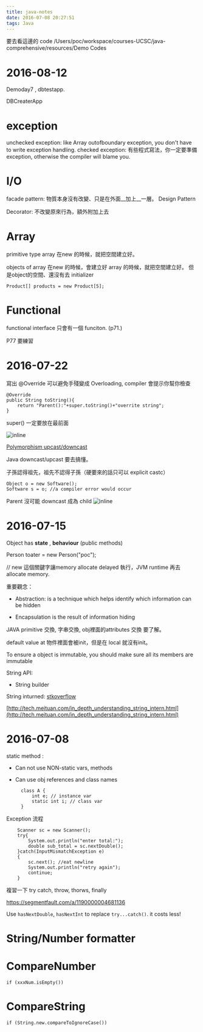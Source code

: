 ```yaml
---
title: java-notes
date: 2016-07-08 20:27:51
tags: Java
---
```


要去看這邊的 code /Users/poc/workspace/courses-UCSC/java-comprehensive/resources/Demo Codes


<!-- more --> 

# 2016-08-12

Demoday7 , dbtestapp.

DBCreaterApp


# exception

unchecked exception: like Array outofboundary exception, you don't have to write exception handling.
checked exception: 有些程式寫法，你一定要準備 exception, otherwise the compiler will blame you.

# I/O



facade pattern: 物質本身沒有改變、只是在外面__加上__一層。
Design Pattern

Decorator: 不改變原來行為，額外附加上去



# Array

primitive type array 在new 的時候，就把空間建立好。

objects of array 在new 的時候，會建立好 array 的時候，就把空間建立好。
但是object的空間、還沒有去 initializer

    Product[] products = new Product[5];

# Functional

functional interface 只會有一個 funciton. (p71.)

P77 要練習



# 2016-07-22

寫出 @Override 可以避免手殘變成 Overloading, compiler 會提示你幫你檢查  

    @Override
    public String toString(){
        return "Parent():"+super.toString()+"overrite string";
    }


super() 一定要放在最前面

![inline](https://i.imgur.com/Y0K3ixe.png=300x "Title")

[Polymorphism upcast/downcast](http://slashlook.com/articles_20130711.html)

Java downcast/upcast 要去搞懂。

子孫認得祖先，祖先不認得子孫（硬要來的話只可以 explicit castc）

    Object o = new Software();
    Software s = o; //a compiler error would occur


Parent 沒可能 downcast 成為 child
![inline](https://i.imgur.com/hKEcLTG.png=300x "Title")


# 2016-07-15

Object has __state__ , __behaviour__ (public methods)


Person toater = new Person("poc");

// new 這個關鍵字讓memory allocate delayed 執行，JVM runtime 再去 allocate memory.


重要觀念：

- Abstraction: is a technique which helps identify which information can be hidden

- Encapsulation is the result of information hiding

JAVA primitive 交換, 字串交換, obj裡面的attributes 交換 要了解。


default value at 物件裡面會被init，但是在 local 就沒有init。

To ensure a object is immutable, you should make sure all its members are immutable


String API:

* String builder 

String inturned: [stkoverflow](http://stackoverflow.com/questions/10578984/what-is-string-interning)

[http://tech.meituan.com/in_depth_understanding_string_intern.html](http://tech.meituan.com/in_depth_understanding_string_intern.html)


# 2016-07-08

static method : 

- Can not use NON-static vars, methods
- Can use obj references and class names

        class A {
            int e; // instance var
            static int i; // class var    
        }

Exception 流程

        Scanner sc = new Scanner();
        try{
            System.out.println("enter total:");
            double sub_total = sc.nextDouble();
        }catch(InputMismatchException e)
        {
            sc.next(); //eat newline
            System.out.println("retry again");
            continue;
        }

複習一下 try catch, throw, thorws, finally

https://segmentfault.com/a/1190000004681136

Use `hasNextDouble`, `hasNextInt` to replace `try...catch()`. it costs less!

# String/Number formatter



# CompareNumber

    if (xxxNum.isEmpty())

# CompareString

    if (String.new.compareToIgnoreCase())
